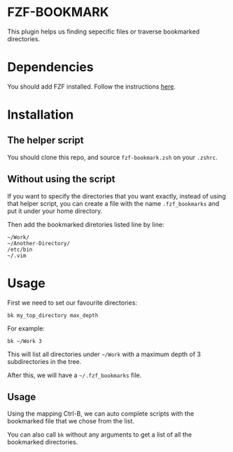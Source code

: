 # FZF-BOOKMARK

This plugin helps us finding sepecific files or traverse bookmarked directories.

# Dependencies

You should add FZF installed. Follow the instructions [here](https://github.com/junegunn/fzf).

# Installation

## The helper script

You should clone this repo, and source `fzf-bookmark.zsh` on your `.zshrc`.

## Without using the script

If you want to specify the directories that you want exactly, instead of using that helper script, you can create a file with the name `.fzf_bookmarks` and put it under your home directory.

Then add the bookmarked diretories listed line by line:

```
~/Work/
~/Another-Directory/
/etc/bin
~/.vim
```

# Usage

First we need to set our favourite directories:

```
bk my_top_directory max_depth
```

For example:

```
bk ~/Work 3
```

This will list all directories under `~/Work` with a maximum depth of 3 subdirectories in the tree.

After this, we will have a `~/.fzf_bookmarks` file.

## Usage

Using the mapping Ctrl-B, we can auto complete scripts with the bookmarked file that we chose from the list.

You can also call `bk` without any arguments to get a list of all the bookmarked directories.
